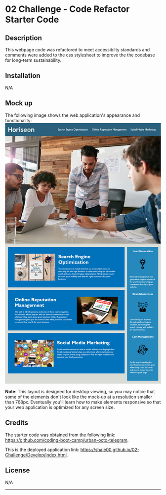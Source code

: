 # 02 Challenge - Code Refactor Starter Code

## Description

This webpage code was refactored to meet accessibilty standards and comments were added to the css stylesheet to improve the the codebase for long-term sustainability.


## Installation

N/A

## Mock up

The following image shows the web application's appearance and functionality:
![The Horiseon webpage includes a navigation bar, a header image, and cards with text and images at the bottom of the page.](./Develop/assets/images/01-html-css-git-homework-demo.png) 

**Note**: This layout is designed for desktop viewing, so you may notice that some of the elements don't look like the mock-up at a resolution smaller than 768px. Eventually you'll learn how to make elements responsive so that your web application is optimized for any screen size.

## Credits

The starter code was obtained from the following link: https://github.com/coding-boot-camp/urban-octo-telegram.


This is the deployed application link: https://shale00.github.io/02-Challenge/Develop/index.html. 

## License

N/A

---